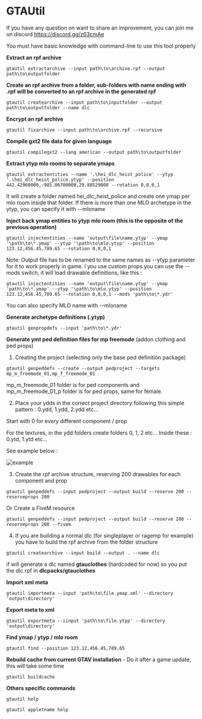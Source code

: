 # GTAUtil

If you have any question on want to share an improvement, you can join me on discord https://discord.gg/z63cmAe

You must have basic knowledge with command-line to use this tool properly

**Extract an rpf archive**

```
gtautil extractarchive --input path\to\archive.rpf --output path\to\outputfolder
```



**Create an rpf archive from a folder, sub-folders with name ending with .rpf will be converted to an rpf archive in the generated rpf**

```
gtautil createarchive --input path\to\inputfolder --output path\to\outputfolder --name dlc
```



**Encrypt an rpf archive**

```
gtautil fixarchive --input path\to\archive.rpf --recursive
```



**Compile gxt2 file data for given language**

```
gtautil compilegxt2 --lang american --output path\to\outputfolder
```



**Extract ytyp mlo rooms to separate ymaps**

```
gtautil extractentities --name '.\hei_dlc_heist_police' --ytyp '.\hei_dlc_heist_police.ytyp' --position 442.42960000,-985.06700000,29.88529000 --rotation 0,0,0,1
```

It will create a folder named hei_dlc_heist_police and create one ymap per mlo room inside that folder. If there is more than one MLO archetype in the ytyp, you can specify it with --mloname



**Inject back ymap entities to ytyp mlo room (this is the opposite of the previous operation)**

```
gtautil injectentities --name 'output\file\name.ytyp' --ymap '\path\to\*.ymap' --ytyp '\path\to\mlo.ytyp' --position 123.12,456.45,789.65 --rotation 0,0,0,1
```

Note: Output file has to be renamed to the same names as --ytyp parameter for it to work properly in game. I you use custom props you can use the --mods switch, it will load drawable definitions, like this :

```
gtautil injectentities --name 'output\file\name.ytyp' --ymap 'path\to\*.ymap' --ytyp '\path\to\mlo.ytyp' --position 123.12,456.45,789.65 --rotation 0,0,0,1 --mods 'path\to\*.ydr'
```

You can also specify MLO name with --mloname



**Generate archetype definitions (.ytyp)**

```
gtautil genpropdefs --input 'path\to\*.ydr'
```



**Generate ymt ped definition files for mp freemode** (addon clothing and ped props)

1) Creating the project (selecting only the base ped definition package)

```
gtautil genpeddefs --create --output pedproject --targets mp_m_freemode_01,mp_f_freemode_01
```

mp_m_freemode_01 folder is for ped components and mp_m_freemode_01_p folder is for ped props, same for female.



2) Place your ydds in the correct project directory following this simple pattern : 0.ydd, 1.ydd, 2.ydd etc...

Start with 0 for every different component / prop

For the textures, in the ydd folders create folders 0, 1, 2 etc... Inside these : 0.ytd, 1.ytd etc...

See example below :

![example](https://i.ibb.co/c17skKQ/mini.png)



3) Create the rpf archive structure, reserving 200 drawables for each component and prop

```
gtautil genpeddefs --input pedproject --output build --reserve 200 --reserveprops 200
```

Or Create a FiveM resource

```
gtautil genpeddefs --input pedproject --output build --reserve 200 --reserveprops 200 --fivem
```

4) If you are building a normal dlc (for singleplayer or ragemp for example) you have to build the rpf archive from the folder structure

```
gtautil createarchive --input build --output . --name dlc
```

if will generate a dlc named **gtauclothes** (hardcoded for now) so you put the dlc.rpf in **dlcpacks/gtauclothes**



**Import xml meta**

```
gtautil importmeta --input 'path\to\file.ymap.xml' --directory 'output\directory'
```



**Export meta to xml**

```
gtautil exportmeta --iinput 'path\to\file.ytyp' --directory 'output\directory'
```



**Find ymap / ytyp / mlo room**

```
gtautil find --position 123.12,456.45,789.65
```



**Rebuild cache from current GTAV installation** - Do it after a game update, this will take some time

```
gtautil buildcache
```



**Others specific commands**

```
gtautil help
```

```
gtautil appletname help
```

